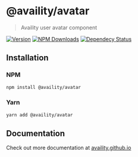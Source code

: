 # @availity/avatar

> Availity user avatar component

[![Version](https://img.shields.io/npm/v/@availity/avatar.svg?style=for-the-badge)](https://www.npmjs.com/package/@availity/avatar)
[![NPM Downloads](https://img.shields.io/npm/dt/@availity/avatar.svg?style=for-the-badge)](https://www.npmjs.com/package/@availity/avatar)
[![Dependecy Status](https://img.shields.io/librariesio/release/npm/@availity/avatar?style=for-the-badge)](https://github.com/Availity/availity-react/blob/master/packages/avatar/package.json)

## Installation

### NPM

```bash
npm install @availity/avatar
```

### Yarn

```bash
yarn add @availity/avatar
```

## Documentation

Check out more documentation at [availity.github.io](https://availity.github.io/availity-react/components/avatar)

